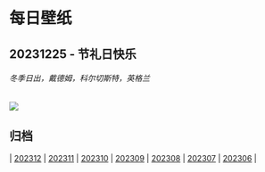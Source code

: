 # 每日壁纸

## 20231225 - 节礼日快乐

###### 冬季日出，戴德姆，科尔切斯特，英格兰

![](https://www.bing.com/th?id=OHR.BoxingDaySunrise_ZH-CN7431512686_UHD.jpg)

## 归档

| [202312](/202312/README.md)
| [202311](/202311/README.md)
| [202310](/202310/README.md)
| [202309](/202309/README.md)
| [202308](/202308/README.md)
| [202307](/202307/README.md)
| [202306](/202306/README.md)
|